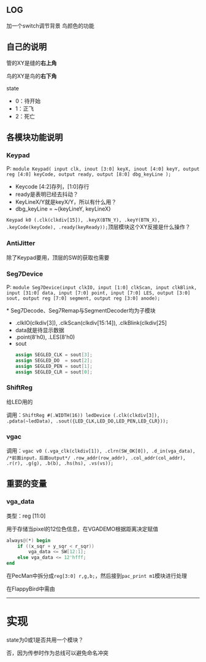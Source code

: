 ## LOG

加一个switch调节背景 鸟颜色的功能

## 自己的说明

管的XY是缝的**右上角**

鸟的XY是鸟的**右下角**

state
* 0：待开始
* 1：正飞
* 2：死亡


## 各模块功能说明

### Keypad

P: `module Keypad( input clk, inout [3:0] keyX, inout [4:0] keyY, output reg [4:0] keyCode, output ready, output [8:0] dbg_keyLine );`

* Keycode [4:2]存列，[1:0]存行
* ready是表明已经去抖动？
* KeyLineX/Y就是keyX/Y，所以有什么用？
* dbg_keyLine = ~{keyLineY, keyLineX}


`Keypad k0 (.clk(clkdiv[15]), .keyX(BTN_Y), .keyY(BTN_X), .keyCode(keyCode), .ready(keyReady));`顶层模块这个XY反接是什么操作？

### AntiJitter

除了Keypad要用，顶层的SW的获取也需要

### Seg7Device

P: `module Seg7Device(input clkIO, input [1:0] clkScan, input clkBlink, input [31:0] data, input [7:0] point, input [7:0] LES, output [3:0] sout, output reg [7:0] segment, output reg [3:0] anode);`

\* Seg7Decode、Seg7Remap与SegmentDecoder均为子模块

* .clkIO(clkdiv[3]), .clkScan(clkdiv[15:14]), .clkBlink(clkdiv[25]
* data就是待显示数据
* .point(8'h0), .LES(8'h0)
* sout
  ```verilog
  assign SEGLED_CLK = sout[3];
  assign SEGLED_DO  = sout[2];
  assign SEGLED_PEN = sout[1];
  assign SEGLED_CLR = sout[0];
  ```

### ShiftReg

给LED用的

调用：`ShiftReg #(.WIDTH(16)) ledDevice (.clk(clkdiv[3]), .pdata(~ledData), .sout({LED_CLK,LED_DO,LED_PEN,LED_CLR}));`

### vgac

调用：`vgac v0 (.vga_clk(clkdiv[1]), .clrn(SW_OK[0]), .d_in(vga_data), /*前面input，后面output*/ .row_addr(row_addr), .col_addr(col_addr), .r(r), .g(g), .b(b), .hs(hs), .vs(vs));`

## 重要的变量

### vga_data

类型：reg [11:0]

用于存储当pixel的12位色信息，在VGADEMO根据距离决定赋值

```verilog
always@(*) begin
    if ((x_sqr + y_sqr < r_sqr))
        vga_data <= SW[12:1];
    else vga_data <= 12'hfff;
end
```

在PecMan中拆分成`reg[3:0] r,g,b;`，然后接到`pac_print m1`模块进行处理

在FlappyBird中需由

---

# 实现

state为0或1是否共用一个模块？

否，因为传参时作为总线可以避免命名冲突